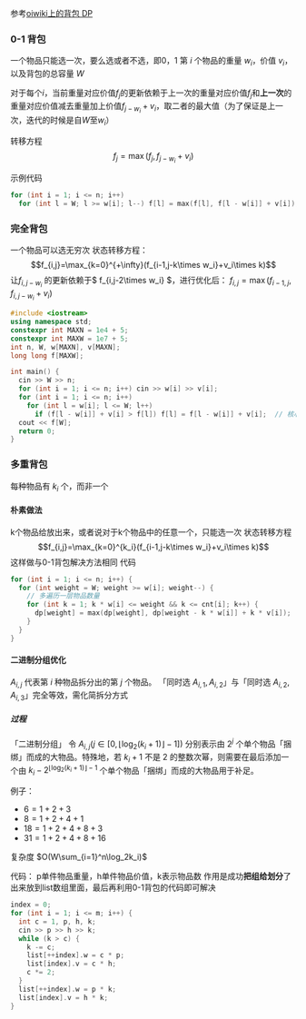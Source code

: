 参考[oiwiki上的背包 DP](https://oi-wiki.org/dp/knapsack/)
### 0-1 背包
一个物品只能选一次，要么选或者不选，即0，1
第 $i$ 个物品的重量 $w_{i}$，价值 $v_{i}$，以及背包的总容量 $W$

对于每个$i$，当前重量对应价值$f_j$的更新依赖于上一次的重量对应价值$f_j$和**上一次**的重量对应价值减去重量加上价值$f_{j-w_i}+v_i$，取二者的最大值（为了保证是上一次，迭代的时候是自$W$至$w_i$）

转移方程$$ f_j=\max \left(f_j,f_{j-w_i}+v_i\right)$$

示例代码
```c++
for (int i = 1; i <= n; i++)
  for (int l = W; l >= w[i]; l--) f[l] = max(f[l], f[l - w[i]] + v[i]);
```

### 完全背包
一个物品可以选无穷次
状态转移方程：
$$f_{i,j}=\max_{k=0}^{+\infty}(f_{i-1,j-k\times w_i}+v_i\times k)$$
让$f_{i,j-w_i}$ 的更新依赖于$ f_{i,j-2\times w_i} $，进行优化后：
$f_{i,j}=\max(f_{i-1,j},f_{i,j-w_i}+v_i)$
```c++
#include <iostream>
using namespace std;
constexpr int MAXN = 1e4 + 5;
constexpr int MAXW = 1e7 + 5;
int n, W, w[MAXN], v[MAXN];
long long f[MAXW];

int main() {
  cin >> W >> n;
  for (int i = 1; i <= n; i++) cin >> w[i] >> v[i];
  for (int i = 1; i <= n; i++)
    for (int l = w[i]; l <= W; l++)
      if (f[l - w[i]] + v[i] > f[l]) f[l] = f[l - w[i]] + v[i];  // 核心状态方程
  cout << f[W];
  return 0;
}
```

### 多重背包
每种物品有 $k_i$ 个，而非一个
#### 朴素做法
k个物品给放出来，或者说对于k个物品中的任意一个，只能选一次
状态转移方程
$$f_{i,j}=\max_{k=0}^{k_i}(f_{i-1,j-k\times w_i}+v_i\times k)$$
这样做与0-1背包解决方法相同
代码
```c++
for (int i = 1; i <= n; i++) {
  for (int weight = W; weight >= w[i]; weight--) {
    // 多遍历一层物品数量
    for (int k = 1; k * w[i] <= weight && k <= cnt[i]; k++) {
      dp[weight] = max(dp[weight], dp[weight - k * w[i]] + k * v[i]);
    }
  }
}
```
#### 二进制分组优化
$A_{i,j}$ 代表第 $i$ 种物品拆分出的第 $j$ 个物品。
「同时选 $A_{i,1},A_{i,2}$」与「同时选 $A_{i,2},A_{i,3}$」完全等效，需化简拆分方式
##### 过程
「二进制分组」
令 $A_{i,j}\left(j\in\left[0,\lfloor \log_2(k_i+1)\rfloor-1\right]\right)$ 分别表示由 $2^{j}$ 个单个物品「捆绑」而成的大物品。特殊地，若 $k_i+1$ 不是 $2$ 的整数次幂，则需要在最后添加一个由 $k_i-2^{\lfloor \log_2(k_i+1)\rfloor-1}$ 个单个物品「捆绑」而成的大物品用于补足。

例子：

-   $6=1+2+3$
-   $8=1+2+4+1$
-   $18=1+2+4+8+3$
-   $31=1+2+4+8+16$

复杂度 
$O(W\sum_{i=1}^n\log_2k_i)$

代码：
p单件物品重量，h单件物品价值，k表示物品数
作用是成功**把组给划分**了出来放到list数组里面，最后再利用0-1背包的代码即可解决
```c++
index = 0;
for (int i = 1; i <= m; i++) {
  int c = 1, p, h, k;
  cin >> p >> h >> k;
  while (k > c) {
    k -= c;
    list[++index].w = c * p;
    list[index].v = c * h;
    c *= 2;
  }
  list[++index].w = p * k;
  list[index].v = h * k;
}
```
